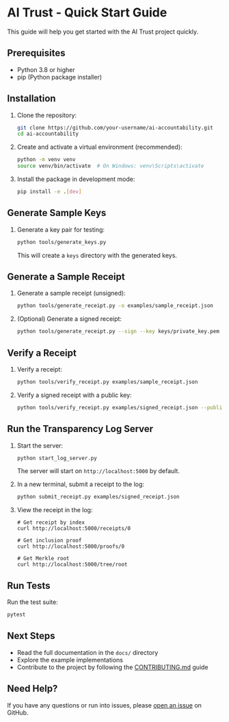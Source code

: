 # AI Trust - Quick Start Guide

This guide will help you get started with the AI Trust project quickly.

## Prerequisites

- Python 3.8 or higher
- pip (Python package installer)

## Installation

1. Clone the repository:
   ```bash
   git clone https://github.com/your-username/ai-accountability.git
   cd ai-accountability
   ```

2. Create and activate a virtual environment (recommended):
   ```bash
   python -m venv venv
   source venv/bin/activate  # On Windows: venv\Scripts\activate
   ```

3. Install the package in development mode:
   ```bash
   pip install -e .[dev]
   ```

## Generate Sample Keys

1. Generate a key pair for testing:
   ```bash
   python tools/generate_keys.py
   ```

   This will create a `keys` directory with the generated keys.

## Generate a Sample Receipt

1. Generate a sample receipt (unsigned):
   ```bash
   python tools/generate_receipt.py -o examples/sample_receipt.json
   ```

2. (Optional) Generate a signed receipt:
   ```bash
   python tools/generate_receipt.py --sign --key keys/private_key.pem -o examples/signed_receipt.json
   ```

## Verify a Receipt

1. Verify a receipt:
   ```bash
   python tools/verify_receipt.py examples/sample_receipt.json
   ```

2. Verify a signed receipt with a public key:
   ```bash
   python tools/verify_receipt.py examples/signed_receipt.json --public-key keys/public_key.pem
   ```

## Run the Transparency Log Server

1. Start the server:
   ```bash
   python start_log_server.py
   ```

   The server will start on `http://localhost:5000` by default.

2. In a new terminal, submit a receipt to the log:
   ```bash
   python submit_receipt.py examples/signed_receipt.json
   ```

3. View the receipt in the log:
   ```
   # Get receipt by index
   curl http://localhost:5000/receipts/0
   
   # Get inclusion proof
   curl http://localhost:5000/proofs/0
   
   # Get Merkle root
   curl http://localhost:5000/tree/root
   ```

## Run Tests

Run the test suite:

```bash
pytest
```

## Next Steps

- Read the full documentation in the `docs/` directory
- Explore the example implementations
- Contribute to the project by following the [CONTRIBUTING.md](CONTRIBUTING.md) guide

## Need Help?

If you have any questions or run into issues, please [open an issue](https://github.com/your-username/ai-accountability/issues) on GitHub.
